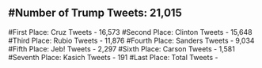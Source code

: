 #Number of Trump Tweets: 21,015
---
#First Place: Cruz Tweets - 16,573
#Second Place: Clinton Tweets - 15,648
#Third Place: Rubio Tweets - 11,876
#Fourth Place: Sanders Tweets - 9,034
#Fifth Place: Jeb! Tweets - 2,297
#Sixth Place: Carson Tweets - 1,581
#Seventh Place: Kasich Tweets - 191
#Last Place: Total Tweets -  
